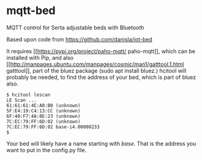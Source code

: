 # mqtt-bed

MQTT control for Serta adjustable beds with Bluetooth

Based upon code from https://github.com/danisla/iot-bed

It requires [[https://pypi.org/project/paho-mqtt/ paho-mqtt]], which can be installed with Pip, and also [[http://manpages.ubuntu.com/manpages/cosmic/man1/gatttool.1.html gatttool]], part of the bluez package (sudo apt install bluez.)
hcitool will probably be needed, to find the address of your bed, which is part of bluez also.

```
$ hcitool lescan 
LE Scan ...
61:61:61:4E:A0:B0 (unknown)
5F:E4:19:C4:13:CC (unknown)
6F:40:F7:4A:8E:23 (unknown)
7C:EC:79:FF:6D:02 (unknown)
7C:EC:79:FF:6D:02 base-i4.00000233
$
```

Your bed will likely have a name starting with *base*. That is the address you want to put in the config.py file.
